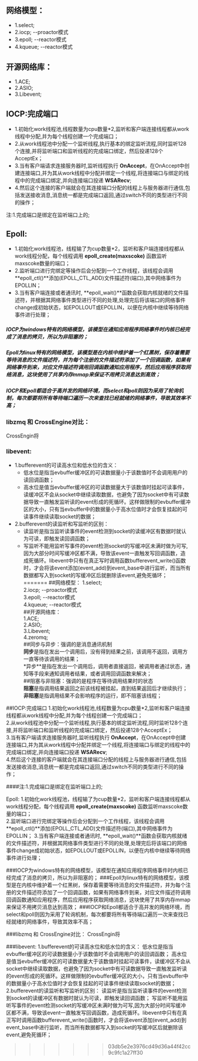 ## 网络模型：
- 1.select;  
- 2.iocp;    --proactor模式  
- 3.epoll;   --reactor模式  
- 4.kqueue;  --reactor模式   

## 开源网络库：  
- 1.ACE;  
- 2.ASIO;  
- 3.Libevent;  

## IOCP:完成端口
- 1.初始化work线程池,线程数量为cpu数量*2,监听和客户端连接线程都从work线程中分配,并为每个线程创建一个完成端口；  
- 2.从work线程池中分配一个监听线程,执行基本的绑定监听流程,同时监听128个连接,并将监听端口和监听线程的完成端口绑定，然后投递128个AcceptEx；  
- 3.当有客户端请求连接服务器时,监听线程执行 **OnAccept**，在OnAccept中创建连接端口,并为其从work线程中分配并绑定一个线程,将连接端口与绑定的线程中的完成端口绑定,并向连接端口投递 **WSARecv**;  
- 4.然后这个连接的客户端就会在其连接端口分配的线程上与服务器进行通信,包括发送接收消息,消息统一都是完成端口返回,通过switch不同的类型进行不同的操作；  

注:1.完成端口是绑定在监听端口上的;  

## Epoll:
- 1.初始化work线程池，线程输了为cup数量*2，监听和客户端连接线程都从work线程分配，每个线程调用 **epoll_create(maxscoke)**  函数监听maxscoke数量的端口；  
- 2.监听端口进行完绑定等操作后会分配到一个工作线程，该线程会调用**epoll_ctl()**添加(EPOLL_CTL_ADD)文件描述符(端口),其中网络事件为EPOLLIN；
- 3.当有客户端连接或者通讯时, **epoll_wait()**函数会获取内核就绪的文件描述符，并根据其网络事件类型进行不同的处理,处理完后将该端口的网络事件change成初始状态，如EPOLLOUT或EPOLLIN，以便在内核中继续等待网络事件进行处理；

##### IOCP为windows特有的网络模型，该模型在通知应用程序网络事件时内核已经完成了消息的拷贝，所以为非阻塞的；
##### Epoll为linux特有的网络模型，该模型是在内核中维护着一个红黑树，保存着需要等待消息的文件描述符，并为每个注册的文件描述符添加了一个回调函数，如果有网络事件到来，对应文件描述符调用回调函数通知应用程序，然后应用程序获取网络消息，这块使用了共享内存mmap来保证不用拷贝消息达到高效；
##### IOCP和Epoll都适合于高并发的网络环境，而select和poll则因为采用了轮询机制，每次都要将所有等待端口遍历一次来查找已经就绪的网络事件，导致其效率不高；

### libzmq 和 CrossEngine对比：
   CrossEngin将

### libevent:
- 1.bufferevent的可读高水位和低水位的含义：
  - 低水位是指当evbuffer缓冲区的可读数据量小于该数值时不会调用用户的读回调函数；
  - 高水位是值当evbuffer缓冲区的可读数据量大于该数值时挂起可读事件，读缓冲区不会从socket中继续读取数据，也避免了因为socket中有可读数据导致一直触发监听读的event形成的死循环。这样做限制的evbuffer缓冲区的大小，只有当evbuffer中的数据量小于高水位值时才会恢复挂起的可读事件继续读取socket的数据；
- 2.bufferevent的读监听和写监听的区别：
  - 读监听是指当监听读事件的event检测到socket的读缓冲区有数据时就认为可读，即触发读回调函数；
  - 写监听不能用监听写事件的event检测socket的写缓冲区未满时做为可写,因为大部分时间写缓冲区都不满，导致该event一直触发写回调函数，造成死循环。libevent中只有在真正写时调用函数bufferevent_write()函数时，才会将该event添加(event_add)到event_base中进行监听，而当所有数据都写入到socket的写缓冲区后就删除该event,避免死循环；
=======
﻿##网络模型：
1.select;  
2.iocp;    --proactor模式  
3.epoll;   --reactor模式  
4.kqueue;  --reactor模式   
##开源网络库：  
1.ACE;  
2.ASIO;  
3.Libevent;   
4.zeromq;  
##同步与异步：强调的是消息通讯机制  
**同步**是指在发出一个调用后，没有得到结果之前，该调用不返回，调用方一直等待该调用的结果；  
*异步**是指在发出一个调用后，调用者直接返回，被调用者通过状态，通知等手段来通知调用者结果，或者调用回调函数来解决；  
##阻塞与非阻塞：强调的是程序在等待调用结果时的状态  
**阻塞**是指调用结果返回之前该线程被挂起，直到结果返回后才继续执行；  
**非阻塞**是指调用结果不会影响程序的运行，即不阻塞该线程；  

##IOCP:完成端口
1.初始化work线程池,线程数量为cpu数量*2,监听和客户端连接线程都从work线程中分配,并为每个线程创建一个完成端口；  
2.从work线程池中分配一个监听线程,执行基本的绑定监听流程,同时监听128个连接,并将监听端口和监听线程的完成端口绑定，然后投递128个AcceptEx；  
3.当有客户端请求连接服务器时,监听线程执行 **OnAccept**，在OnAccept中创建连接端口,并为其从work线程中分配并绑定一个线程,将连接端口与绑定的线程中的完成端口绑定,并向连接端口投递 **WSARecv**;  
4.然后这个连接的客户端就会在其连接端口分配的线程上与服务器进行通信,包括发送接收消息,消息统一都是完成端口返回,通过switch不同的类型进行不同的操作；  

####注:1.完成端口是绑定在监听端口上的;  

Epoll:
1.初始化work线程池，线程输了为cup数量*2，监听和客户端连接线程都从work线程分配，每个线程调用 **epoll_create(maxscoke)**  函数监听maxscoke数量的端口；  
2.监听端口进行完绑定等操作后会分配到一个工作线程，该线程会调用**epoll_ctl()**添加(EPOLL_CTL_ADD)文件描述符(端口),其中网络事件为EPOLLIN；
3.当有客户端连接或者通讯时, **epoll_wait()**函数会获取内核就绪的文件描述符，并根据其网络事件类型进行不同的处理,处理完后将该端口的网络事件change成初始状态，如EPOLLOUT或EPOLLIN，以便在内核中继续等待网络事件进行处理；

###IOCP为windows特有的网络模型，该模型在通知应用程序网络事件时内核已经完成了消息的拷贝，所以为非阻塞的；
###Epoll为linux特有的网络模型，该模型是在内核中维护着一个红黑树，保存着需要等待消息的文件描述符，并为每个注册的文件描述符添加了一个回调函数，如果有网络事件到来，对应文件描述符调用回调函数通知应用程序，然后应用程序获取网络消息，这块使用了共享内存mmap来保证不用拷贝消息达到高效；
###IOCP和Epoll都适合于高并发的网络环境，而select和poll则因为采用了轮询机制，每次都要将所有等待端口遍历一次来查找已经就绪的网络事件，导致其效率不高；


###libzmq 和 CrossEngine对比：
 CrossEngin将


###libevent:
 1.bufferevent的可读高水位和低水位的含义：
   低水位是指当evbuffer缓冲区的可读数据量小于该数值时不会调用用户的读回调函数；
   高水位是值当evbuffer缓冲区的可读数据量大于该数值时挂起可读事件，读缓冲区不会从socket中继续读取数据，也避免了因为socket中有可读数据导致一直触发监听读的event形成的死循环。这样做限制的evbuffer缓冲区的大小，只有当evbuffer中的数据量小于高水位值时才会恢复挂起的可读事件继续读取socket的数据；
2.bufferevent的读监听和写监听的区别：
   读监听是指当监听读事件的event检测到socket的读缓冲区有数据时就认为可读，即触发读回调函数；
   写监听不能用监听写事件的event检测socket的写缓冲区未满时做为可写,因为大部分时间写缓冲区都不满，导致该event一直触发写回调函数，造成死循环。libevent中只有在真正写时调用函数bufferevent_write()函数时，才会将该event添加(event_add)到event_base中进行监听，而当所有数据都写入到socket的写缓冲区后就删除该event,避免死循环；
	 













>>>>>>> 03db5e2e3976cd49d36a44f42cc9c9fc1a27ff30
